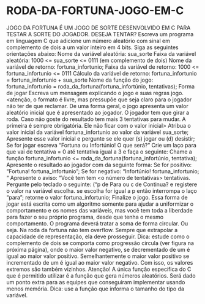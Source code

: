 # RODA-DA-FORTUNA-JOGO-EM-C
JOGO DA FORTUNA É UM JOGO DE SORTE DESENVOLVIDO EM C PARA TESTAR A SORTE DO JOGADOR. DESEJA TENTAR?
Escreva um programa em linguagem C que adicione um número aleatório com sinal em
complemento de dois a um valor inteiro em 4 bits. Siga as seguintes orientações abaixo:
Nome da variável aleatória: sua_sorte
Faixa da variável aleatória: 1000 <= sua_sorte <= 0111 (em complemento de dois)
Nome da variável de retorno: fortuna_infortunio;
Faixa da variável de retorno: 1000 <= fortuna_infortunio <= 0111
Cálculo da variável de retorno: fortuna_infortunio = fortuna_infortunio + sua_sorte
Nome da função do jogo:
fortuna_infortunio = roda_da_fortuna(fortuna_infortúnio, tentativas);
Forma de jogar
Escreva um mensagem explicando o jogo e suas regras jogo.
<atenção, o formato é livre, mas pressupõe que seja claro para o jogador não ter de que
reclamar. De uma forma geral, o jogo apresenta um valor aleatório inicial que é apresentado
ao jogador. O jogador tem que girar a roda. Caso não goste do resultado tem mais 3 tentativas
para mudar. A primeira é sempre obrigatória. Ele não ficar com o valor inicial>
Atribua o valor inicial da variável fortuna_infortunio ao valor da variável sua_sorte;
Apresente esse valor inicial e pergunte se ele quer (s) jogar ou (d) desistir;
Se for jogar escreva
“Fortuna ou Infortúnio! O que será?”
Crie um laço para que vai de tentativa = 0 até tentativa igual a 3 e faça o seguinte:
Chame a função fortuna_infortunio <= roda_da_fortuna(fortuna_infortúnio, tentativa);
Apresente o resultado ao jogador com da seguinte forma:
 Se for positivo: “Fortuna! fortuna_infortunio”;
 Se for negativo: “Infortúnio! fortuna_infortunio; “
 Apresente o aviso: “Você tem tem <o número de tentativas> tentativas.
 Pergunte pelo teclado o seguinte: (“p de Para ou c de Continua? e registere o valor na
 variável escolha.
 se escolha for igual a p então interrompa o laço “para”;
retorne o valor fortuna_infortunio;
Finalize o jogo.
Essa forma de jogar está escrita como um algoritmo somente para ajudar a uniformizar o
comportamento e os nomes das variáveis, mas você tem toda a liberdade para fazer o seu
próprio programa, desde que tenha o mesmo comportamento.
O programa deverá tratar a soma de forma circular. Ou seja. Na roda da fortuna não tem
overflow. Sempre que extrapolar a capacidade de representação, ela deve prosseguir.
Dica: estude como o complemento de dois se comporta como progressão circula (ver figura na
próxima página), onde o maior valor negativo, se decrementado de um é igual ao maior valor
positivo. Semelhantemente o maior valor positivo se incrementado de um é igual ao maior
valor negativo. Com isso, os valores extremos são também vizinhos.
Atenção! A única função específica do C que é permitido utilizar é a função que gera números
aleatórios.
Será dado um ponto extra para as equipes que conseguiram implementar usando menos
memória. Dica: use a função que informa o tamanho do tipo da variável.
